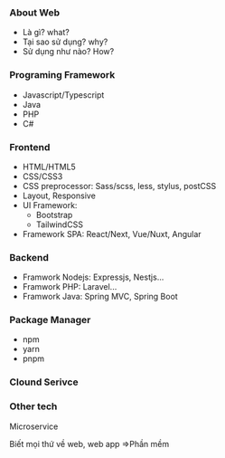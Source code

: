 ### About Web

- Là gì? what?
- Tại sao sử dụng? why?
- Sử dụng như nào? How?

### Programing Framework

- Javascript/Typescript
- Java
- PHP
- C#

### Frontend

- HTML/HTML5
- CSS/CSS3
- CSS preprocessor: Sass/scss, less, stylus, postCSS
- Layout, Responsive
- UI Framework:
  - Bootstrap
  - TailwindCSS
- Framework SPA: React/Next, Vue/Nuxt, Angular

### Backend

- Framwork Nodejs: Expressjs, Nestjs...
- Framwork PHP: Laravel...
- Framwork Java: Spring MVC, Spring Boot

### Package Manager

- npm
- yarn
- pnpm

### Clound Serivce

### Other tech

Microservice

Biết mọi thứ về web, web app =>Phần mềm
